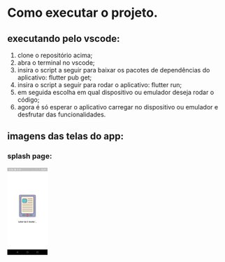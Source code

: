 # Como executar o projeto.
## executando pelo vscode:
1. clone o repositório acima;
2. abra o terminal no vscode;
3. insira o script a seguir para baixar os pacotes de dependências do aplicativo: flutter pub get;
4. insira o script a seguir para rodar o aplicativo: flutter run;
5. em seguida escolha em qual dispositivo ou emulador deseja rodar o código;
6. agora é só esperar o aplicativo carregar no dispositivo ou emulador e desfrutar das funcionalidades.

## imagens das telas do app:

### splash page:
<img src="https://github.com/Jul10c3s4/leitor_ebooks/blob/main/assets/images/splash.jpeg" alt="Descrição da Imagem" height="200" />
